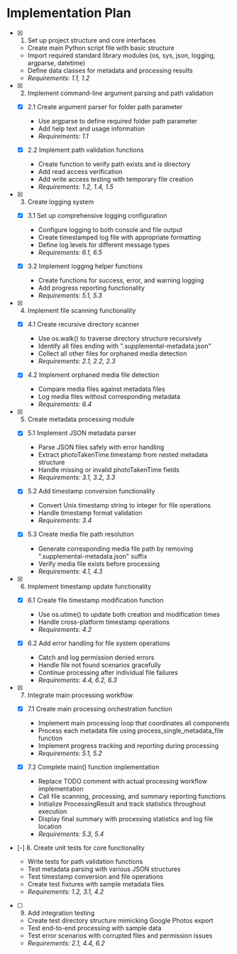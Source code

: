 # Implementation Plan

- [x] 1. Set up project structure and core interfaces
  - Create main Python script file with basic structure
  - Import required standard library modules (os, sys, json, logging, argparse, datetime)
  - Define data classes for metadata and processing results
  - _Requirements: 1.1, 1.2_

- [x] 2. Implement command-line argument parsing and path validation
  - [x] 2.1 Create argument parser for folder path parameter
    - Use argparse to define required folder path parameter
    - Add help text and usage information
    - _Requirements: 1.1_
  
  - [x] 2.2 Implement path validation functions
    - Create function to verify path exists and is directory
    - Add read access verification
    - Add write access testing with temporary file creation
    - _Requirements: 1.2, 1.4, 1.5_

- [x] 3. Create logging system
  - [x] 3.1 Set up comprehensive logging configuration
    - Configure logging to both console and file output
    - Create timestamped log file with appropriate formatting
    - Define log levels for different message types
    - _Requirements: 6.1, 6.5_
  
  - [x] 3.2 Implement logging helper functions
    - Create functions for success, error, and warning logging
    - Add progress reporting functionality
    - _Requirements: 5.1, 5.3_

- [x] 4. Implement file scanning functionality




  - [x] 4.1 Create recursive directory scanner


    - Use os.walk() to traverse directory structure recursively
    - Identify all files ending with ".supplemental-metadata.json"
    - Collect all other files for orphaned media detection
    - _Requirements: 2.1, 2.2, 2.3_
  
  - [x] 4.2 Implement orphaned media file detection


    - Compare media files against metadata files
    - Log media files without corresponding metadata
    - _Requirements: 6.4_

- [x] 5. Create metadata processing module





  - [x] 5.1 Implement JSON metadata parser


    - Parse JSON files safely with error handling
    - Extract photoTakenTime.timestamp from nested metadata structure
    - Handle missing or invalid photoTakenTime fields
    - _Requirements: 3.1, 3.2, 3.3_
  


  - [x] 5.2 Add timestamp conversion functionality
    - Convert Unix timestamp string to integer for file operations
    - Handle timestamp format validation
    - _Requirements: 3.4_
  
  - [x] 5.3 Create media file path resolution
    - Generate corresponding media file path by removing ".supplemental-metadata.json" suffix
    - Verify media file exists before processing
    - _Requirements: 4.1, 4.3_

- [x] 6. Implement timestamp update functionality




  - [x] 6.1 Create file timestamp modification function


    - Use os.utime() to update both creation and modification times
    - Handle cross-platform timestamp operations
    - _Requirements: 4.2_
  
  - [x] 6.2 Add error handling for file system operations


    - Catch and log permission denied errors
    - Handle file not found scenarios gracefully
    - Continue processing after individual file failures
    - _Requirements: 4.4, 6.2, 6.3_

- [x] 7. Integrate main processing workflow




  - [x] 7.1 Create main processing orchestration function


    - Implement main processing loop that coordinates all components
    - Process each metadata file using process_single_metadata_file function
    - Implement progress tracking and reporting during processing
    - _Requirements: 5.1, 5.2_
  
  - [x] 7.2 Complete main() function implementation


    - Replace TODO comment with actual processing workflow implementation
    - Call file scanning, processing, and summary reporting functions
    - Initialize ProcessingResult and track statistics throughout execution
    - Display final summary with processing statistics and log file location
    - _Requirements: 5.3, 5.4_

- [-] 8. Create unit tests for core functionality



  - Write tests for path validation functions
  - Test metadata parsing with various JSON structures
  - Test timestamp conversion and file operations
  - Create test fixtures with sample metadata files
  - _Requirements: 1.2, 3.1, 4.2_

- [ ] 9. Add integration testing
  - Create test directory structure mimicking Google Photos export
  - Test end-to-end processing with sample data
  - Test error scenarios with corrupted files and permission issues
  - _Requirements: 2.1, 4.4, 6.2_